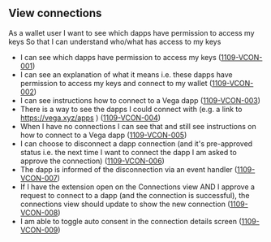 ## View connections

As a wallet user I want to see which dapps have permission to access my keys So that I can understand who/what has access to my keys

- I can see which dapps have permission to access my keys (<a name="1109-VCON-001" href="#1109-VCON-001">1109-VCON-001</a>)
- I can see an explanation of what it means i.e. these dapps have permission to access my keys and connect to my wallet (<a name="1109-VCON-002" href="#1109-VCON-002">1109-VCON-002</a>)
- I can see instructions how to connect to a Vega dapp (<a name="1109-VCON-003" href="#1109-VCON-003">1109-VCON-003</a>)
- There is a way to see the dapps I could connect with (e.g. a link to https://vega.xyz/apps ) (<a name="1109-VCON-004" href="#1109-VCON-004">1109-VCON-004</a>)
- When I have no connections I can see that and still see instructions on how to connect to a Vega dapp (<a name="1109-VCON-005" href="#1109-VCON-005">1109-VCON-005</a>)
- I can choose to disconnect a dapp connection (and it's pre-approved status i.e. the next time I want to connect the dapp I am asked to approve the connection) (<a name="1109-VCON-006" href="#1109-VCON-006">1109-VCON-006</a>)
- The dapp is informed of the disconnection via an event handler (<a name="1109-VCON-007" href="#1109-VCON-007">1109-VCON-007</a>)
- If I have the extension open on the Connections view AND I approve a request to connect to a dapp (and the connection is successful), the connections view should update to show the new connection (<a name="1109-VCON-008" href="#1109-VCON-008">1109-VCON-008</a>)
- I am able to toggle auto consent in the connection details screen (<a name="1109-VCON-009" href="#1109-VCON-009">1109-VCON-009</a>)
